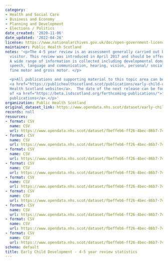 ```yaml
---
category:
- Health and Social Care
- Business and Economy
- Planning and Development
- Elections / Politics
date_created: '2020-11-06'
date_updated: '2022-04-26'
license: https://www.nationalarchives.gov.uk/doc/open-government-licence/version/3/
maintainer: Public Health Scotland
notes: '<p>The 4-5 year review is an assessment generally carried out by a health
  visitor. This review was introduced in April 2017 and should be offered to all children.
  A wide range of information is collected including developmental domains such as
  speech, language and communication, hearing, vision, personal/ social, behavioural/emotional,
  fine motor and gross motor. </p>

  <p>All publications and supporting material to this topic area can be found on the
  <a href="https://publichealthscotland.scot/publications/early-child-development/">Public
  Health Scotland website</a>.  The date of the next release can be found on our list
  of <a href="https://beta.isdscotland.org/forthcoming-publications/">forthcoming
  publications</a>.</p>'
organization: Public Health Scotland
original_dataset_link: https://www.opendata.nhs.scot/dataset/early-child-development-4-5-year-review-statistics
records: null
resources:
- format: CSV
  name: CSV
  url: https://www.opendata.nhs.scot/dataset/fbeffeb6-ff26-4bec-86b7-74fc209353dd/resource/64a8b965-9d36-4584-90ab-b367e9c823da/download/open4yrlatotals.csv
- format: CSV
  name: CSV
  url: https://www.opendata.nhs.scot/dataset/fbeffeb6-ff26-4bec-86b7-74fc209353dd/resource/e5fe76ed-d447-4a47-a0ab-f81fbb6c671a/download/open4yrlaage.csv
- format: CSV
  name: CSV
  url: https://www.opendata.nhs.scot/dataset/fbeffeb6-ff26-4bec-86b7-74fc209353dd/resource/f025bf14-475d-453e-8fff-130317aa4821/download/open4yrlasex.csv
- format: CSV
  name: CSV
  url: https://www.opendata.nhs.scot/dataset/fbeffeb6-ff26-4bec-86b7-74fc209353dd/resource/4fbc9298-e61f-4488-8990-a17e97861277/download/open4yrlasimd.csv
- format: CSV
  name: CSV
  url: https://www.opendata.nhs.scot/dataset/fbeffeb6-ff26-4bec-86b7-74fc209353dd/resource/cdfaa8ca-f3a5-4f38-b260-ec9b6225bf11/download/open4yrscotlandsimd.csv
- format: CSV
  name: CSV
  url: https://www.opendata.nhs.scot/dataset/fbeffeb6-ff26-4bec-86b7-74fc209353dd/resource/b7902cde-023e-47ec-b55d-3a30151e0429/download/open4yrscbimulti.csv
- format: CSV
  name: CSV
  url: https://www.opendata.nhs.scot/dataset/fbeffeb6-ff26-4bec-86b7-74fc209353dd/resource/cac797a4-1749-4a96-96ad-859eeeb44dab/download/open4yrscenglish.csv
- format: CSV
  name: CSV
  url: https://www.opendata.nhs.scot/dataset/fbeffeb6-ff26-4bec-86b7-74fc209353dd/resource/7da0cd42-0e60-407d-bc55-ba27d2730ed4/download/open4yrscethnicity.csv
- format: CSV
  name: CSV
  url: https://www.opendata.nhs.scot/dataset/fbeffeb6-ff26-4bec-86b7-74fc209353dd/resource/f617cb07-a39c-464d-99a9-613062b697ba/download/open4yrsclac.csv
schema: default
title: Early Child Development - 4-5 year review statistics
---
```

